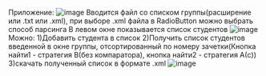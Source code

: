 Приложение:
![image](https://github.com/user-attachments/assets/3b9c1d70-3b51-4a1a-a360-193c8de7cdc7)
Вводится файл со списком группы(расширение или .txt или .xml), при выборе .xml файла в RadioButton можно выбрать способ парсинга 
В левом окне показывается список студентов
![image](https://github.com/user-attachments/assets/67d6d2a8-9940-48ed-b67d-451124e1f743)
Можно:
1)Добавить студента в список
2)Получить список студентов введенной в окне группы, отсортированный по номеру зачетки(Кнопка найти1 - стратегия B(без компаратора), кнопка найти2 - стратегия A(с))
3)скачать полученный список в формате .xml
 ![image](https://github.com/user-attachments/assets/b09e66d5-aad2-45be-8f6a-ee253da25407)

